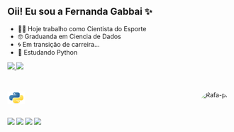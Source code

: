 ## Oii! Eu sou a Fernanda Gabbai ✨

- 🏋️‍♀️ Hoje trabalho como Cientista do Esporte
- 🤓 Graduanda em Ciencia de Dados
- 🌀 Em transição de carreira...
- 🐍 Estudando Python

<div>
  <a href="https://github.com/fergabbai">
  <img height="180cm"  src="https://github-readme-stats.vercel.app/api?username=fergabbai&show_icons=true&theme=radical" />

<img height="180cm" src="https://github-readme-stats.vercel.app/api/top-langs/?username=fergabbai&layout=compact&theme=radical" />
</div>
  
  ##
  
  <div style="display: inline_block"><br>
  <img align="center" alt="Rafa-Python" height="30" width="40" src="https://raw.githubusercontent.com/devicons/devicon/master/icons/python/python-original.svg">
  <img align="right" alt="Rafa-pic" height="150" style="border-radius:50px;" src="https://i.picasion.com/pic92/dd22f8c2b1e1b86109cb2675d788f207.gif">
</div>
 
 ## 
  
<div> 
  <a href="https://www.linkedin.com/in/fernanda-gabbai/" target="_blank"><img src="https://img.shields.io/badge/-LinkedIn-%230077B5?style=for-the-badge&logo=linkedin&logoColor=white" target="_blank"></a> 
  <a href = "mailto:fegabbai@gmail.com"><img src="https://img.shields.io/badge/-Gmail-%23333?style=for-the-badge&logo=gmail&logoColor=white" target="_blank"></a>
  <a href="https://www.instagram.com/fergabbai/" target="_blank"><img src="https://img.shields.io/badge/-Instagram-%23E4405F?style=for-the-badge&logo=instagram&logoColor=white" target="_blank"></a>
  <a href="https://wa.me/message/ITFFMQTQZI7ED1" target="_blank"><img src="https://img.shields.io/badge/WhatsApp-25D366?style=for-the-badge&logo=whatsapp&logoColor=white" target="_blank"></a>
        
</div>
